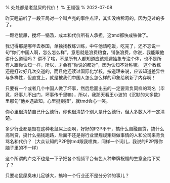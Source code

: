 % 处处都是老鼠屎的代价！
% 王福强
% 2022-07-08

昨天睡前听了一段王局对一个叫卢克的事件点评，其实没啥稀奇的，因为见过的多了。

一颗老鼠屎，搅坏一锅汤，成本和代价所有人承担，这tmd都快成铁律了。

我记得那是哪年去泰国，单独找教练训练，中午他请吃饭，吃完了，还不忘说一句“你们中国人啊，怎么怎么样”，意思就是浪费粮食，铺张浪费，你说，我能跟他讲什么道理吗？ 讲不了啥，不是所有人都知道应该规避抽象专注个体，也不是所有人跟你认知一样，所以，才会有“你说的都对”，因为认知不对称嘛。 这个教练还是打过好几次交道的，而且他还读过国际化学校，按道理来说，应该知道差异性与多样性，但直觉上，就是被我们中国人怎么怎么样的印象给刷新了内存啊！

只要有一个或者几个中国人做了坏事，然后后面出去的一定要背负同样的骂名（毕竟，好事儿不出门，坏事传千里嘛），所以，我那天看王小波的《沉默的大多数》里那句“他乡遇故知，心里挺别扭”，就tmd会心一笑。

你心里很清楚自己什么德行，你也很清楚个别人是什么德行，但大多数人不一定清楚。

多少行业都是毁在这种老鼠屎上面啊，好好的P2P不干，搞什么自融自贷，搞什么高利贷，搞什么捐钱跑路，后面不还是得行业里规规矩矩做事情的人和公司来背负骂名和代价？（大众认知的P2P别tmd跟我喷粪，同样一个词儿，我说的P2P跟你脑子里的不一样）

这个所谓的卢克不也是一下子把各个视频平台有色人种举牌祝福的生意全给下架了？

只要老鼠屎臭味儿足够大，搞垮一个行业还不是分分钟的事儿？








